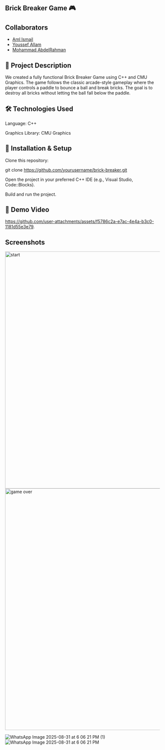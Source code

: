 ## Brick Breaker Game 🎮
## Collaborators


- [Aml Ismail](https://github.com/amltarek)
- [Youssef Allam](https://github.com/YoussefMAllam)
- [Mohammad AbdelRahman](https://github.com/MomoAbdelRahman)


## 📝 Project Description

We created a fully functional Brick Breaker Game using C++ and CMU Graphics.
The game follows the classic arcade-style gameplay where the player controls a paddle to bounce a ball and break bricks. The goal is to destroy all bricks without letting the ball fall below the paddle.






## 🛠️ Technologies Used

Language: C++

Graphics Library: CMU Graphics


## 🚀 Installation & Setup

Clone this repository:

git clone https://github.com/yourusername/brick-breaker.git

Open the project in your preferred C++ IDE (e.g., Visual Studio, Code::Blocks).

Build and run the project.



## 🎥 Demo Video
https://github.com/user-attachments/assets/f5786c2a-e7ac-4e4a-b3c0-1181d55e3e79.

## Screenshots
<img width="1498" height="769" alt="start" src="https://github.com/user-attachments/assets/45cb65e2-4b43-41fd-9271-3c08a3ffc0cf" />
<img width="1512" height="784" alt="game over" src="https://github.com/user-attachments/assets/17256c92-58a8-47eb-ad3e-585c18116d3d" />


![WhatsApp Image 2025-08-31 at 6 06 21 PM (1)](https://github.com/user-attachments/assets/df202d12-4bef-448e-8878-cd07dd48ae76)
![WhatsApp Image 2025-08-31 at 6 06 21 PM](https://github.com/user-attachments/assets/3e976c98-96dc-4b79-a6ef-28ca320bccba)





